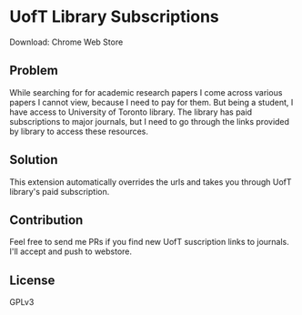 # UofT Library Subscriptions
Download: Chrome Web Store

## Problem
While searching for for academic research papers I come across various papers I cannot view, because I need to pay for them. But being a student, I have access to University of Toronto library. The library has paid subscriptions to major journals, but I need to go through the links provided by library to access these resources.

## Solution
This extension automatically overrides the urls and takes you through UofT library's paid subscription.

## Contribution
Feel free to send me PRs if you find new UofT suscription links to journals. I'll accept and push to webstore.

## License
GPLv3
